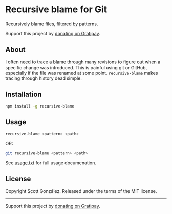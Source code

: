 # Recursive blame for Git

Recursively blame files, filtered by patterns.

Support this project by [donating on Gratipay](https://gratipay.com/scottgonzalez/).

## About

I often need to trace a blame through many revisions to figure out when a specific change was introduced. This is painful using git or GitHub, especially if the file was renamed at some point. `recursive-blame` makes tracing through history dead simple.



## Installation

```sh
npm install -g recursive-blame
```



## Usage

```sh
recursive-blame <pattern> <path>
```

OR:

```sh
git recursive-blame <pattern> <path>
```

See [usage.txt](/usage.txt) for full usage documenation.



## License

Copyright Scott González. Released under the terms of the MIT license.

---

Support this project by [donating on Gratipay](https://gratipay.com/scottgonzalez/).
